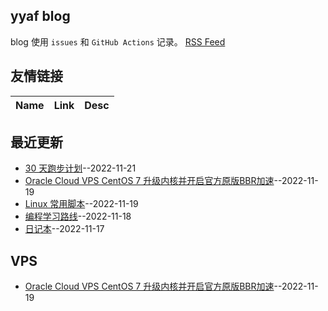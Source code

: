 ## yyaf blog
blog 使用 `issues` 和 `GitHub Actions` 记录。
[RSS Feed](https://raw.githubusercontent.com/yyaf/yyaf-blog/master/feed.xml)
## 友情链接
| Name | Link | Desc | 
 | ---- | ---- | ---- |
## 最近更新
- [30 天跑步计划](https://github.com/yyaf/yyaf-blog/issues/7)--2022-11-21
- [Oracle Cloud VPS CentOS 7 升级内核并开启官方原版BBR加速](https://github.com/yyaf/yyaf-blog/issues/6)--2022-11-19
- [Linux 常用脚本](https://github.com/yyaf/yyaf-blog/issues/5)--2022-11-19
- [编程学习路线](https://github.com/yyaf/yyaf-blog/issues/4)--2022-11-18
- [日记本](https://github.com/yyaf/yyaf-blog/issues/3)--2022-11-17
## VPS
- [Oracle Cloud VPS CentOS 7 升级内核并开启官方原版BBR加速](https://github.com/yyaf/yyaf-blog/issues/6)--2022-11-19
